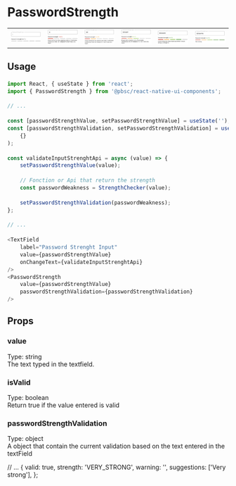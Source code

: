 # PasswordStrength
<table>
   <tr>
      <td><img src="./resources/passwordStrength1.png" alt="passwordStrength nothing" /></td>
      <td><img src="./resources/passwordStrength2.png" alt="passwordStrength weak" /></td>
      <td><img src="./resources/passwordStrength3.png" alt="passwordStrength fair" /></td>
      <td><img src="./resources/passwordStrength4.png" alt="passwordStrength good" /></td>
      <td><img src="./resources/passwordStrength5.png" alt="passwordStrength strong" /></td>
      <td><img src="./resources/passwordStrength6.png" alt="passwordStrength very strong" /></td>
  </tr>
</table>

## Usage

```js
import React, { useState } from 'react';
import { PasswordStrength } from '@pbsc/react-native-ui-components';

// ...

const [passwordStrengthValue, setPasswordStrengthValue] = useState('');
const [passwordStrengthValidation, setPasswordStrengthValidation] = useState(
    {}
);

const validateInputStrenghtApi = async (value) => {
    setPasswordStrengthValue(value);

    // Fonction or Api that return the strength
    const passwordWeakness = StrengthChecker(value);

    setPasswordStrengthValidation(passwordWeakness);
};

// ...

<TextField
    label="Password Strenght Input"
    value={passwordStrengthValue}
    onChangeText={validateInputStrenghtApi}
/>
<PasswordStrength
    value={passwordStrengthValue}
    passwordStrengthValidation={passwordStrengthValidation}
/>
```

## Props
### value
Type: string <br/>
The text typed in the textfield.

### isValid
Type: boolean <br/>
Return true if the value entered is valid

### passwordStrengthValidation
Type: object <br/>
A object that contain the current validation based on the text entered in the textField

// ...
{
    valid: true,
    strength: 'VERY_STRONG',
    warning: '',
    suggestions: ['Very strong'],
};
```
